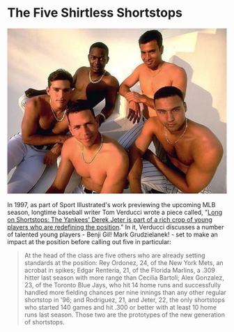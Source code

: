 # The Five Shirtless Shortstops

![screenshot](shortstops.png)

In 1997, as part of Sport Illustrated's work previewing the upcoming MLB season, longtime baseball writer Tom Verducci wrote a piece called, "[Long on Shortstops: The Yankees' Derek Jeter is part of a rich crop of young players who are redefining the position](https://www.si.com/vault/1997/02/24/223063/long-on-shortstops-the-yankees-derek-jeter-is-part-of-a-rich-crop-of-young-players-who-are-redefining-the-position)." In it, Verducci discusses a number of talented young players - Benji Gil! Mark Grudzielanek! - set to make an impact at the position before calling out five in particular:

<blockquote>At the head of the class are five others who are already setting standards at the position: Rey Ordonez, 24, of the New York Mets, an acrobat in spikes; Edgar Renteria, 21, of the Florida Marlins, a .309 hitter last season with more range than Cecilia Bartoli; Alex Gonzalez, 23, of the Toronto Blue Jays, who hit 14 home runs and successfully handled more fielding chances per nine innings than any other regular shortstop in '96; and Rodriguez, 21, and Jeter, 22, the only shortstops who started 140 games and hit .300 or better with at least 10 home runs last season. Those two are the prototypes of the new generation of shortstops.
</blockquote>


